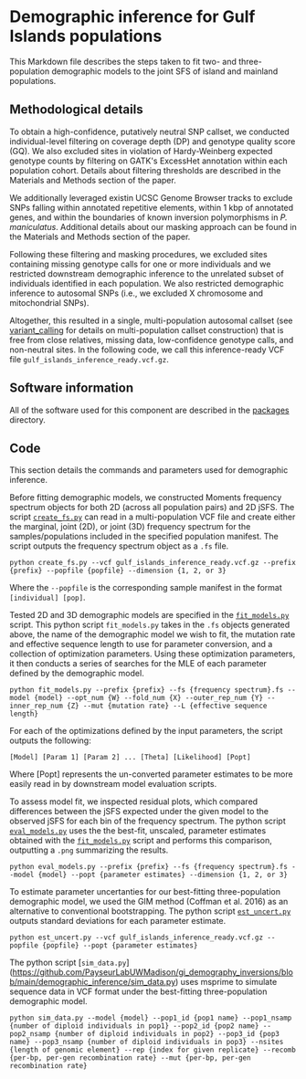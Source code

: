 # Demographic inference for Gulf Islands populations
This Markdown file describes the steps taken to fit two- and three-population demographic models to the joint SFS of island and mainland populations.

## Methodological details
To obtain a high-confidence, putatively neutral SNP callset, we conducted individual-level filtering on coverage depth (DP) and genotype quality score (GQ). We also excluded sites in violation of Hardy-Weinberg expected genotype counts by filtering on GATK's ExcessHet annotation within each population cohort. Details about filtering thresholds are described in the Materials and Methods section of the paper. 

We additionally leveraged existin UCSC Genome Browser tracks to exclude SNPs falling within annotated repetitive elements, within 1 kbp of annotated genes, and within the boundaries of known inversion polymorphisms in *P. maniculatus*. Additional details about our masking approach can be found in the Materials and Methods section of the paper. 

Following these filtering and masking procedures, we excluded sites containing missing genotype calls for one or more individuals and we restricted downstream demographic inference to the unrelated subset of individuals identified in each population. We also restricted demographic inference to autosomal SNPs (i.e., we excluded X chromosome and mitochondrial SNPs). 

Altogether, this resulted in a single, multi-population autosomal callset (see [variant_calling](https://github.com/PayseurLabUWMadison/gi_demography_inversions/tree/main/variant_calling) for details on multi-population callset construction) that is free from close relatives, missing data, low-confidence genotype calls, and non-neutral sites. In the following code, we call this inference-ready VCF file `gulf_islands_inference_ready.vcf.gz`. 

## Software information
All of the software used for this component are described in the [packages](https://github.com/PayseurLabUWMadison/gi_demography_inversions/tree/main/packages) directory.

## Code
This section details the commands and parameters used for demographic inference.

Before fitting demographic models, we constructed Moments frequency spectrum objects for both 2D (across all population pairs) and 2D jSFS. The script [`create_fs.py`](https://github.com/PayseurLabUWMadison/gi_demography_inversions/blob/main/demographic_inference/create_fs.py) can read in a multi-population VCF file and create either the marginal, joint (2D), or joint (3D) frequency spectrum for the samples/populations included in the specified population manifest. The script outputs the frequency spectrum object as a `.fs` file.
```
python create_fs.py --vcf gulf_islands_inference_ready.vcf.gz --prefix {prefix} --popfile {popfile} --dimension {1, 2, or 3}
```
Where the `--popfile` is the corresponding sample manifest in the format `[individual] [pop]`.

Tested 2D and 3D demographic models are specified in the [`fit_models.py`](https://github.com/PayseurLabUWMadison/gi_demography_inversions/blob/main/demographic_inference/fit_models.py) script. This python script `fit_models.py` takes in the `.fs` objects generated above, the name of the demographic model we wish to fit, the mutation rate and effective sequence length to use for parameter conversion, and a collection of optimization parameters. Using these optimization parameters, it then conducts a series of searches for the MLE of each parameter defined by the demographic model.
```
python fit_models.py --prefix {prefix} --fs {frequency spectrum}.fs --model {model} --opt_num {W} --fold_num {X} --outer_rep_num {Y} --inner_rep_num {Z} --mut {mutation rate} --L {effective sequence length}
```
For each of the optimizations defined by the input parameters, the script outputs the following:
```
[Model] [Param 1] [Param 2] ... [Theta] [Likelihood] [Popt]
```
Where [Popt] represents the un-converted parameter estimates to be more easily read in by downstream model evaluation scripts.

To assess model fit, we inspected residual plots, which compared differences between the jSFS expected under the given model to the observed jSFS for each bin of the frequency spectrum. The python script [`eval_models.py`](https://github.com/PayseurLabUWMadison/gi_demography_inversions/blob/main/demographic_inference/eval_models.py) uses the the best-fit, unscaled, parameter estimates obtained with the [`fit_models.py`](https://github.com/PayseurLabUWMadison/gi_demography_inversions/blob/main/demographic_inference/fit_models.py) script and performs this comparison, outputting a `.png` summarizing the results.
```
python eval_models.py --prefix {prefix} --fs {frequency spectrum}.fs --model {model} --popt {parameter estimates} --dimension {1, 2, or 3}
```

To estimate parameter uncertanties for our best-fitting three-population demographic model, we used the GIM method (Coffman et al. 2016) as an alternative to conventional bootstrapping. The python script [`est_uncert.py`](https://github.com/PayseurLabUWMadison/gi_demography_inversions/blob/main/demographic_inference/est_uncert.py) outputs standard deviations for each parameter estimate. 
```
python est_uncert.py --vcf gulf_islands_inference_ready.vcf.gz --popfile {popfile} --popt {parameter estimates}
```

The python script [`sim_data.py`] (https://github.com/PayseurLabUWMadison/gi_demography_inversions/blob/main/demographic_inference/sim_data.py) uses msprime to simulate sequence data in VCF format under the best-fitting three-population demographic model.
```
python sim_data.py --model {model} --pop1_id {pop1 name} --pop1_nsamp {number of diploid individuals in pop1} --pop2_id {pop2 name} --pop2_nsamp {number of diploid individuals in pop2} --pop3_id {pop3 name} --pop3_nsamp {number of diploid individuals in pop3} --nsites {length of genomic element} --rep {index for given replicate} --recomb {per-bp, per-gen recombination rate} --mut {per-bp, per-gen recombination rate}
```

















